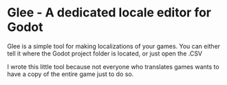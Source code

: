 # Glee - A dedicated locale editor for Godot

Glee is a simple tool for making localizations of your games. You can either tell it where the Godot project folder is located, or just open the .CSV 

I wrote this little tool because not everyone who translates games wants to have a copy of the entire game just to do so.